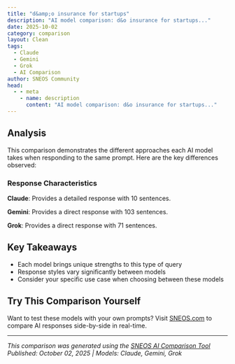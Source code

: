 ```yaml
---
title: "d&amp;o insurance for startups"
description: "AI model comparison: d&o insurance for startups..."
date: 2025-10-02
category: comparison
layout: Clean
tags:
  - Claude
  - Gemini
  - Grok
  - AI Comparison
author: SNEOS Community
head:
  - - meta
    - name: description
      content: "AI model comparison: d&o insurance for startups..."
---
```


<ChatComparison
  title="d&amp;o insurance for startups"
  prompt="d&amp;o insurance for startups"
  :responses='{"Claude": "# D\u0026O Insurance for Startups\n\n## What is D\u0026O Insurance?\nDirectors and Officers (D\u0026O) insurance protects company leaders from personal financial losses when they\u0027re sued for alleged wrongful acts in their management roles.\n\n## Why Startups Need D\u0026O Insurance\n\n### **Key Risks for Startup Leaders:**\n- **Securities claims** from investors\n- **Employment practices** lawsuits\n- **Fiduciary duty** breaches\n- **Regulatory investigations**\n- **Breach of contract** claims\n- **Misrepresentation** allegations\n\n### **When to Consider D\u0026O Insurance:**\n- Taking on outside investors\n- Adding independent board members\n- Planning to go public\n- Having employees (potential employment claims)\n- Operating in regulated industries\n\n## Coverage Components\n\n### **Side A Coverage**\n- Protects directors/officers personally\n- Covers personal assets when company can\u0027t indemnify\n\n### **Side B Coverage**\n- Reimburses company for indemnification payments\n- Covers legal costs the company pays on behalf of D\u0026Os\n\n### **Side C Coverage (Entity Coverage)**\n- Protects the company itself\n- Covers securities claims against the organization\n\n## Cost Factors for Startups\n\n### **Typical Annual Premiums:**\n- **Early stage:** $2,000-$15,000\n- **Series A\u002B:** $15,000-$50,000\u002B\n- **Pre-IPO:** $50,000-$200,000\u002B\n\n### **Factors Affecting Cost:**\n- Company valuation and funding stage\n- Industry and risk profile\n- Coverage limits needed\n- Number of directors/officers\n- Prior claims history\n- Geographic presence\n\n## Coverage Limits\n\n### **Recommended Limits by Stage:**\n- **Seed stage:** $1-3 million\n- **Series A:** $3-10 million\n- **Series B\u002B:** $10-25 million\n- **Pre-IPO:** $25 million\u002B\n\n## Key Policy Features to Look For\n\n### **Essential Coverage:**\n- \u2705 Investigation costs\n- \u2705 Legal defense expenses\n- \u2705 Settlement payments\n- \u2705 Regulatory proceedings\n- \u2705 Employment practices liability\n- \u2705 Worldwide coverage\n\n### **Important Policy Terms:**\n- **Retention/Deductible:** Often $0-25k for startups\n- **Prior acts coverage:** Covers past actions\n- **Extended reporting period:** Continues coverage after policy ends\n- **Advancement of defense costs:** Pays legal fees upfront\n\n## Common Exclusions\n\n### **Typical Exclusions:**\n- Criminal acts\n- Personal profit/advantage\n- Bodily injury/property damage\n- Insured vs. insured claims (sometimes)\n- ERISA violations (may need separate coverage)\n\n## Shopping Tips for Startups\n\n### **When to Buy:**\n- Before taking institutional funding\n- When adding outside board members\n- Before significant business milestones\n\n### **How to Save Money:**\n- Bundle with other coverages (EPL, cyber)\n- Work with insurance brokers familiar with startups\n- Consider captive insurance programs\n- Review coverage annually as needs change\n\n### **Red Flags to Avoid:**\n- Extremely low premiums (inadequate coverage)\n- Carriers without startup experience\n- Policies with excessive exclusions\n- No advancement of defense costs\n\n## Special Considerations\n\n### **VC/Investor Requirements:**\n- Many VCs require D\u0026O insurance\n- May specify minimum coverage limits\n- Could require being named as additional insureds\n\n### **IPO Planning:**\n- Need \u0022public company\u0022 D\u0026O policy\n- Much higher coverage limits required\n- More comprehensive Side A coverage\n\n### **International Operations:**\n- Ensure worldwide coverage\n- Consider local regulatory requirements\n- May need additional international policies\n\n## Next Steps\n\n1. **Assess your risk profile** based on stage, industry, and structure\n2. **Work with specialized brokers** who understand startup needs\n3. **Get quotes from multiple carriers** (Chubb, AIG, Travelers, etc.)\n4. **Review policy terms carefully** - not just price\n5. **Update coverage** as your company grows and evolves\n\nD\u0026O insurance is often considered essential once startups take institutional funding or add independent directors, as personal exposure for leaders can be significant even in early-stage companies.", "Gemini": "Okay, let\u0027s break down Directors \u0026 Officers (D\u0026O) insurance for startups. This is a crucial, often overlooked, insurance policy that can protect your startup and its leadership from significant financial and reputational damage.\n\n**What is D\u0026O Insurance?**\n\nD\u0026O insurance protects the personal assets of a company\u0027s directors, officers, and sometimes employees from lawsuits alleging wrongful acts committed while managing the company. Think of it as professional liability insurance for the top brass.\n\n**Why is D\u0026O Insurance Important for Startups?**\n\n* **Personal Liability:** Directors and officers can be held personally liable for their decisions related to the company, even if they acted in good faith. This means their personal assets (house, savings, etc.) are at risk.\n* **Attracting and Retaining Talent:** Top-tier executives and board members are unlikely to join a company without D\u0026O insurance. They want protection from potential lawsuits. Without it, you\u0027ll significantly limit your talent pool.\n* **Investment Protection:** Many venture capital firms require startups to have D\u0026O insurance as a condition of investment. They want to protect their investment and ensure the company is run responsibly. They also often insist on being named as insured parties.\n* **Protection from Lawsuits:** Startups are particularly vulnerable to lawsuits for various reasons:\n * **Fundraising:** Disagreements with investors, allegations of misrepresentation during fundraising, or failed deals can lead to lawsuits.\n * **Employment Practices:** Wrongful termination, discrimination, and harassment claims are common, especially with rapid growth.\n * **Mergers and Acquisitions:** Shareholder lawsuits are frequent after M\u0026A transactions, alleging unfair valuations or breaches of fiduciary duty.\n * **Competition:** Claims of unfair competition, intellectual property infringement, or theft of trade secrets can arise.\n * **Regulatory Issues:** Depending on the industry, startups may face regulatory scrutiny and potential lawsuits from government agencies.\n* **Company Reputation:** Even if the company itself is sued, D\u0026O insurance can help cover legal fees and settlements, protecting the company\u0027s reputation and financial stability.\n* **Bankruptcy Protection:** In the event of a bankruptcy, D\u0026O insurance can protect directors and officers from personal liability for decisions made before the bankruptcy filing.\n\n**What Does D\u0026O Insurance Cover?**\n\nD\u0026O insurance typically covers the following:\n\n* **Defense Costs:** Legal fees, court costs, and other expenses associated with defending a lawsuit. This is often the most significant part of a D\u0026O claim.\n* **Settlements and Judgments:** Payments made to settle a lawsuit or to satisfy a judgment against a director or officer.\n* **Derivative Suits:** Lawsuits brought by shareholders on behalf of the company against its directors and officers.\n* **Investigation Costs:** Expenses related to investigations by regulatory agencies.\n* **Extradition Expenses:** In certain circumstances, coverage for extradition-related costs.\n\n**What Doesn\u0027t D\u0026O Insurance Cover?**\n\n* **Criminal Acts:** D\u0026O insurance generally doesn\u0027t cover intentional criminal acts or fraudulent behavior.\n* **Dishonest or Malicious Acts:** Coverage is typically excluded for acts committed with the intent to harm the company or its shareholders.\n* **Bodily Injury or Property Damage:** These are usually covered by general liability insurance.\n* **Prior Acts:** D\u0026O policies are usually \u0022claims-made,\u0022 meaning they only cover claims made during the policy period. \u0022Prior acts\u0022 coverage can be purchased to cover acts that occurred before the policy inception, but it\u0027s often limited and expensive.\n* **ERISA Violations:** Violations of the Employee Retirement Income Security Act (ERISA) are typically excluded (a separate ERISA policy may be needed).\n\n**Types of D\u0026O Insurance Coverage (Side A, Side B, Side C)**\n\nD\u0026O policies are often described in terms of \u0022Sides\u0022:\n\n* **Side A:** Provides direct coverage to directors and officers when the company cannot indemnify them (e.g., the company is bankrupt or legally prohibited from indemnifying). This is considered the most crucial coverage.\n* **Side B:** Reimburses the company for the costs of indemnifying its directors and officers. In other words, it covers the company\u0027s legal obligation to pay for the director\u0027s/officer\u0027s defense and settlement.\n* **Side C:** Covers the company itself if it is named as a defendant in a lawsuit, typically for securities claims. This is more common for publicly traded companies, but startups raising venture capital may need this.\n\n**Factors Affecting D\u0026O Insurance Costs for Startups:**\n\n* **Stage of Development:** Earlier-stage startups typically pay less than later-stage, more mature companies.\n* **Industry:** High-risk industries (e.g., biotech, fintech, cannabis) generally have higher premiums.\n* **Funding Amount:** The more funding a startup has raised, the higher the perceived risk and the higher the premiums.\n* **Company Valuation:** A higher valuation can lead to higher premiums.\n* **Revenue:** Higher revenue typically translates to higher premiums.\n* **Number of Employees:** More employees can increase the risk of employment-related lawsuits.\n* **Claims History:** Any past claims against the company or its directors and officers will significantly increase premiums.\n* **Policy Limits:** Higher policy limits (the maximum amount the insurance company will pay) will result in higher premiums.\n* **Deductible:** A higher deductible will typically lower premiums.\n* **Insurance Carrier:** Different insurance carriers have different underwriting guidelines and pricing.\n* **Terms and Conditions:** The specific terms and conditions of the policy, including exclusions and endorsements, can affect the premium.\n* **Jurisdiction:** Some jurisdictions are known to be more litigious than others, affecting premiums.\n\n**How to Get D\u0026O Insurance for Your Startup:**\n\n1. **Assess Your Needs:** Determine the appropriate coverage limits and deductible based on your company\u0027s stage, industry, funding, and risk profile. Talk to legal counsel and your board.\n2. **Work with a Broker:** Engage an experienced insurance broker who specializes in D\u0026O insurance for startups. They can help you navigate the complex insurance market, compare quotes from multiple carriers, and negotiate the best terms and conditions. Look for a broker with a good reputation and strong relationships with D\u0026O insurance providers.\n3. **Complete the Application:** The application process involves providing detailed information about your company, including its financials, organizational structure, risk management practices, and any past claims. Be honest and thorough in your responses. Inaccuracies or omissions can lead to denial of coverage later on.\n4. **Review Quotes and Policies:** Carefully review the quotes and policy documents from different insurance carriers. Pay attention to the coverage limits, deductible, exclusions, and terms and conditions. Ask your broker to explain any confusing language.\n5. **Choose a Policy:** Select the policy that best meets your needs and budget. Consider the long-term implications of your decision.\n6. **Renew Annually:** D\u0026O insurance policies are typically renewed annually. Review your coverage each year to ensure it still meets your needs. As your company grows and evolves, you may need to increase your coverage limits or adjust your policy terms.\n\n**Tips for Managing D\u0026O Insurance Costs:**\n\n* **Implement Strong Corporate Governance:** Establish clear policies and procedures for decision-making, compliance, and risk management.\n* **Train Directors and Officers:** Provide training to directors and officers on their fiduciary duties and responsibilities.\n* **Maintain Accurate Records:** Keep accurate and complete records of all company activities, including board meetings, financial transactions, and legal matters.\n* **Address Potential Risks Proactively:** Identify and address potential risks before they escalate into lawsuits.\n* **Negotiate with the Insurance Carrier:** Work with your broker to negotiate the best possible terms and conditions with the insurance carrier.\n* **Shop Around:** Compare quotes from multiple insurance carriers each year to ensure you are getting the best value.\n* **Consider a Higher Deductible:** Increasing your deductible can lower your premiums, but make sure you can afford to pay the deductible if a claim arises.\n\n**Key Questions to Ask Your Broker/Insurance Company:**\n\n* What are the coverage limits?\n* What is the deductible?\n* What are the exclusions?\n* Does the policy include prior acts coverage?\n* Does the policy include coverage for regulatory investigations?\n* Does the policy include coverage for derivative suits?\n* What is the process for filing a claim?\n* What is the insurance company\u0027s claims handling reputation?\n* Does the policy cover legal fees incurred before formal legal action is taken?\n* What is the definition of \u0022wrongful act\u0022 in the policy?\n* Are there any specific endorsements that I should consider?\n* What is the cancellation policy?\n\n**In summary:** D\u0026O insurance is a vital investment for startups. It protects your leadership team and your company from potentially devastating lawsuits. By understanding the risks, working with a qualified broker, and implementing strong corporate governance practices, you can obtain the coverage you need at a reasonable price. Don\u0027t wait until you are facing a lawsuit to secure D\u0026O insurance!\n", "Grok": "Directors \u0026 Officers (D\u0026O) insurance is a type of liability insurance that protects the personal assets of a company\u0027s directors and officers in the event they are sued for alleged wrongful acts while managing the company. For startups, securing D\u0026O insurance is often a critical step, as it can safeguard founders, board members, and key executives from personal financial loss due to lawsuits related to their business decisions.\n\nHere\u2019s a detailed overview of D\u0026O insurance for startups, why it\u2019s important, and key considerations:\n\n### Why Startups Need D\u0026O Insurance\n1. **Protection Against Lawsuits**: Startups, though small, are not immune to lawsuits. Claims can arise from investors, employees, customers, vendors, or regulators alleging mismanagement, breach of fiduciary duty, or misrepresentation.\n2. **Attracting Talent and Investors**: Many experienced executives and board members may hesitate to join a startup without D\u0026O coverage. Similarly, venture capitalists and other investors often require D\u0026O insurance as a condition of funding to protect their interests.\n3. **Personal Asset Protection**: Without D\u0026O insurance, directors and officers could be personally liable for legal costs and damages, risking their personal finances.\n4. **Common Claims**: Examples of claims covered by D\u0026O insurance include:\n - Misrepresentation in financial projections or fundraising materials.\n - Failure to comply with regulations or laws.\n - Breach of fiduciary duty to shareholders.\n - Employment-related claims like wrongful termination or harassment (if employment practices liability is included).\n\n### What D\u0026O Insurance Covers\nD\u0026O insurance typically has three main components, often referred to as \u0022Sides\u0022:\n1. **Side A (Direct Coverage for Individuals)**: Protects directors and officers when the company cannot indemnify them (e.g., due to bankruptcy or legal restrictions).\n2. **Side B (Reimbursement for the Company)**: Covers the company when it indemnifies directors and officers for claims.\n3. **Side C (Entity Coverage)**: Protects the company itself against certain claims, such as securities lawsuits (more relevant for publicly traded companies or startups planning an IPO).\n\n**Exclusions**: D\u0026O policies often exclude coverage for fraud, intentional misconduct, criminal acts, and personal profit or gain from illegal activities.\n\n### Key Considerations for Startups\n1. **Cost of D\u0026O Insurance**:\n - Premiums depend on factors like the startup\u2019s industry, size, revenue, funding stage, and perceived risk.\n - For early-stage startups, annual premiums can range from $3,000 to $10,000 or more, with higher costs as the company grows or raises significant funding.\n - Deductibles and coverage limits (e.g., $1M to $5M) also affect pricing.\n2. **When to Purchase**:\n - Ideally, startups should consider D\u0026O insurance as soon as they have a board of directors, key executives, or external funding.\n - It\u2019s especially critical before major events like fundraising rounds, hiring senior leadership, or preparing for an exit (e.g., acquisition or IPO).\n3. **Tailored Coverage**:\n - Early-stage startups may not need the same level of coverage as larger companies. Work with an insurance broker to customize a policy that balances cost and protection.\n - Look for policies that include employment practices liability (EPL) if your startup has employees, as this can cover HR-related claims.\n4. **Insurance Providers**:\n - Popular providers for startup D\u0026O insurance include Chubb, AIG, Hiscox, Travelers, and specialty insurers like Embroker or Founder Shield that cater to startups and tech companies.\n - Some providers offer bundled policies (e.g., D\u0026O with general liability) for cost savings.\n5. **Legal and Investor Requirements**:\n - Review your startup\u2019s bylaws and shareholder agreements\u2014many require the company to indemnify directors and officers, which ties into the need for D\u0026O coverage.\n - Investors, especially venture capitalists, may mandate a specific coverage limit as a condition of investment.\n6. **Claims-Made Policy**:\n - Most D\u0026O policies are \u201Cclaims-made,\u201D meaning they cover claims reported during the policy period, regardless of when the alleged incident occurred.\n - If you switch policies or let coverage lapse, consider purchasing \u201Ctail coverage\u201D (extended reporting period) to protect against past claims.\n\n### Challenges for Startups\n- **High Risk Perception**: Insurers may view startups as high-risk due to limited operating history, financial instability, or unproven business models, leading to higher premiums.\n- **Growth and Scaling**: As your startup grows, you\u2019ll need to update your coverage to reflect increased risks, such as more employees, larger funding rounds, or international expansion.\n- **Limited Budgets**: Startups often operate on tight budgets, making it tempting to delay or skip D\u0026O insurance. However, the financial risk of a lawsuit can be far more costly than the premiums.\n\n### How to Get D\u0026O Insurance\n1. **Work with a Broker**: An insurance broker experienced with startups can help you find the right policy, negotiate terms, and ensure compliance with investor requirements.\n2. **Assess Risks**: Evaluate your startup\u2019s specific risks (e.g., industry regulations, fundraising plans) to determine the appropriate coverage level.\n3. **Compare Quotes**: Request quotes from multiple insurers to find competitive pricing and terms.\n4. **Understand the Fine Print**: Carefully review policy exclusions, deductibles, and limits to avoid surprises during a claim.\n\n### Additional Tips\n- **Document Decisions**: Maintain thorough records of board meetings, financial decisions, and compliance efforts to demonstrate good governance in case of a claim.\n- **Combine with Other Insurance**: Consider bundling D\u0026O with other policies like general liability, cyber liability, or errors \u0026 omissions (E\u0026O) insurance for comprehensive protection.\n- **Revisit Annually**: As your startup evolves, regularly review and adjust your D\u0026O coverage to match your risk profile.\n\n### Conclusion\nD\u0026O insurance is a vital safeguard for startups, protecting key individuals from personal liability and helping attract talent and investment. While it may seem like an added expense, the cost of not having coverage can be catastrophic in the event of a lawsuit. Startups should prioritize obtaining D\u0026O insurance early, especially during fundraising or significant growth stages, and work with experienced brokers to secure a policy tailored to their needs. If you\u2019re unsure where to start, consult with a legal advisor or insurance professional familiar with startup challenges."}' 
  published-date="01:29"
/>

## Analysis

This comparison demonstrates the different approaches each AI model takes when responding to the same prompt. Here are the key differences observed:

### Response Characteristics

**Claude**: Provides a detailed response with 10 sentences. 

**Gemini**: Provides a direct response with 103 sentences. 

**Grok**: Provides a direct response with 71 sentences. 

## Key Takeaways

- Each model brings unique strengths to this type of query
- Response styles vary significantly between models
- Consider your specific use case when choosing between these models

## Try This Comparison Yourself

Want to test these models with your own prompts? Visit [SNEOS.com](https://sneos.com) to compare AI responses side-by-side in real-time.

---

*This comparison was generated using the [SNEOS AI Comparison Tool](https://sneos.com)*
*Published: October 02, 2025 | Models: Claude, Gemini, Grok*
